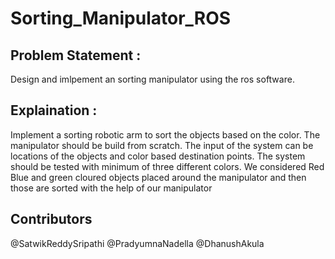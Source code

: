 # Sorting_Manipulator_ROS

## Problem Statement :
Design and imlpement an sorting manipulator using the ros software.

## Explaination : 
Implement  a  sorting  robotic  arm  to  sort  the  objects  based  on  the  color.  The manipulator  should  be  build  from  scratch.  The  input  of  the  system  can  be  locations  of  the objects  and  color  based  destination  points.  The  system  should  be  tested  with  minimum  of three  different  colors.  We considered Red Blue and green cloured objects placed around the manipulator and then those are sorted with the help of our manipulator

## Contributors
   @SatwikReddySripathi
@PradyumnaNadella
@DhanushAkula
